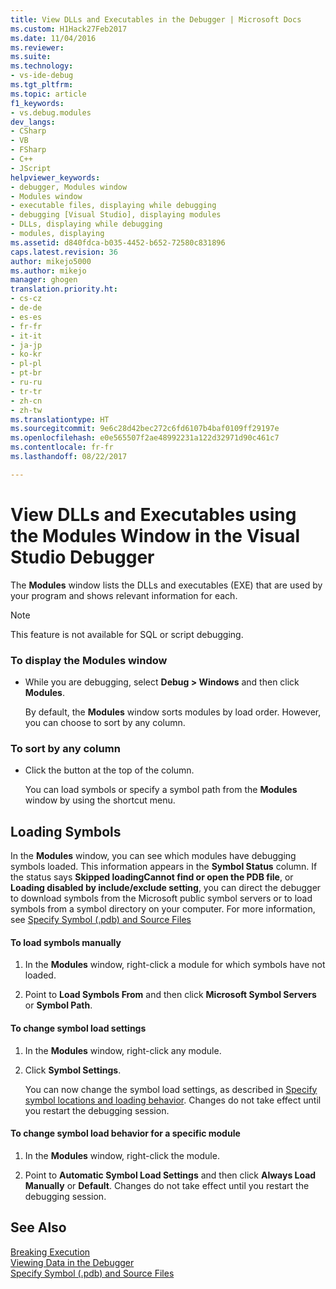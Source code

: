 ```yaml
---
title: View DLLs and Executables in the Debugger | Microsoft Docs
ms.custom: H1Hack27Feb2017
ms.date: 11/04/2016
ms.reviewer: 
ms.suite: 
ms.technology:
- vs-ide-debug
ms.tgt_pltfrm: 
ms.topic: article
f1_keywords:
- vs.debug.modules
dev_langs:
- CSharp
- VB
- FSharp
- C++
- JScript
helpviewer_keywords:
- debugger, Modules window
- Modules window
- executable files, displaying while debugging
- debugging [Visual Studio], displaying modules
- DLLs, displaying while debugging
- modules, displaying
ms.assetid: d840fdca-b035-4452-b652-72580c831896
caps.latest.revision: 36
author: mikejo5000
ms.author: mikejo
manager: ghogen
translation.priority.ht:
- cs-cz
- de-de
- es-es
- fr-fr
- it-it
- ja-jp
- ko-kr
- pl-pl
- pt-br
- ru-ru
- tr-tr
- zh-cn
- zh-tw
ms.translationtype: HT
ms.sourcegitcommit: 9e6c28d42bec272c6fd6107b4baf0109ff29197e
ms.openlocfilehash: e0e565507f2ae48992231a122d32971d90c461c7
ms.contentlocale: fr-fr
ms.lasthandoff: 08/22/2017

---
```

# <a name="view-dlls-and-executables-using-the-modules-window-in-the-visual-studio-debugger"></a>View DLLs and Executables using the Modules Window in the Visual Studio Debugger
 
The **Modules** window lists the DLLs and executables (EXE) that are used by your program and shows relevant information for each. 

> [!NOTE]
>  This feature is not available for SQL or script debugging. 
  
### <a name="to-display-the-modules-window"></a>To display the Modules window  
  
-   While you are debugging, select **Debug > Windows** and then click **Modules**.  
  
     By default, the **Modules** window sorts modules by load order. However, you can choose to sort by any column.  
  
### <a name="to-sort-by-any-column"></a>To sort by any column  
  
-   Click the button at the top of the column.  
  
     You can load symbols or specify a symbol path from the **Modules** window by using the shortcut menu.  
  
## <a name="loading-symbols"></a>Loading Symbols  
 In the **Modules** window, you can see which modules have debugging symbols loaded. This information appears in the **Symbol Status** column. If the status says **Skipped loadingCannot find or open the PDB file**, or **Loading disabled by include/exclude setting**, you can direct the debugger to download symbols from the Microsoft public symbol servers or to load symbols from a symbol directory on your computer. For more information, see [Specify Symbol (.pdb) and Source Files](../debugger/specify-symbol-dot-pdb-and-source-files-in-the-visual-studio-debugger.md)  
  
#### <a name="to-load-symbols-manually"></a>To load symbols manually  
  
1.  In the **Modules** window, right-click a module for which symbols have not loaded.  
  
2.  Point to **Load Symbols From** and then click **Microsoft Symbol Servers** or **Symbol Path**.  
  
#### <a name="to-change-symbol-load-settings"></a>To change symbol load settings  
  
1.  In the **Modules** window, right-click any module.  
  
2.  Click **Symbol Settings**.  
  
     You can now change the symbol load settings, as described in [Specify symbol locations and loading behavior](../debugger/specify-symbol-dot-pdb-and-source-files-in-the-visual-studio-debugger.md#BKMK_Specify_symbol_locations_and_loading_behavior). Changes do not take effect until you restart the debugging session.  
  
#### <a name="to-change-symbol-load-behavior-for-a-specific-module"></a>To change symbol load behavior for a specific module  
  
1.  In the **Modules** window, right-click the module.  
  
2.  Point to **Automatic Symbol Load Settings** and then click **Always Load Manually** or **Default**. Changes do not take effect until you restart the debugging session.  
  
## <a name="see-also"></a>See Also  
 [Breaking Execution](http://msdn.microsoft.com/en-us/30fc4643-f337-4651-b1ff-f2de2c098d40)   
 [Viewing Data in the Debugger](../debugger/viewing-data-in-the-debugger.md)   
 [Specify Symbol (.pdb) and Source Files](../debugger/specify-symbol-dot-pdb-and-source-files-in-the-visual-studio-debugger.md)
